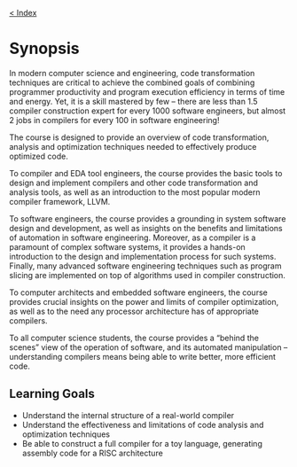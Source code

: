 [< Index](index.html)

# Synopsis

In modern computer science and engineering, code transformation techniques are
critical to achieve the combined goals of combining programmer productivity and
program execution efficiency in terms of time and energy. Yet, it is a skill
mastered by few – there are less than 1.5 compiler construction expert for
every 1000 software engineers, but almost 2 jobs in compilers for every 100
in software engineering!

The course is designed to provide an overview of code transformation, analysis
and optimization techniques needed to effectively produce optimized code.

To compiler and EDA tool engineers, the course provides the basic tools to
design and implement compilers and other code transformation and analysis tools,
as well as an introduction to the most popular modern compiler framework, LLVM.

To software engineers, the course provides a grounding in system software
design and development, as well as insights on the benefits and limitations
of automation in software engineering. Moreover, as a compiler is a paramount
of complex software systems, it provides a hands-on introduction to the design
and implementation process for such systems. Finally, many advanced software
engineering techniques such as program slicing are implemented on top of
algorithms used in compiler construction.

To computer architects and embedded software engineers, the course provides
crucial insights on the power and limits of compiler optimization, as well
as to the need any processor architecture has of appropriate compilers.

To all computer science students, the course provides a “behind the scenes”
view of the operation of software, and its automated manipulation –
understanding compilers means being able to write better, more efficient code.

## Learning Goals

 - Understand the internal structure of a real-world compiler
 - Understand the effectiveness and limitations of code analysis and
   optimization techniques
 - Be able to construct a full compiler for a toy language, generating
   assembly code for a RISC architecture